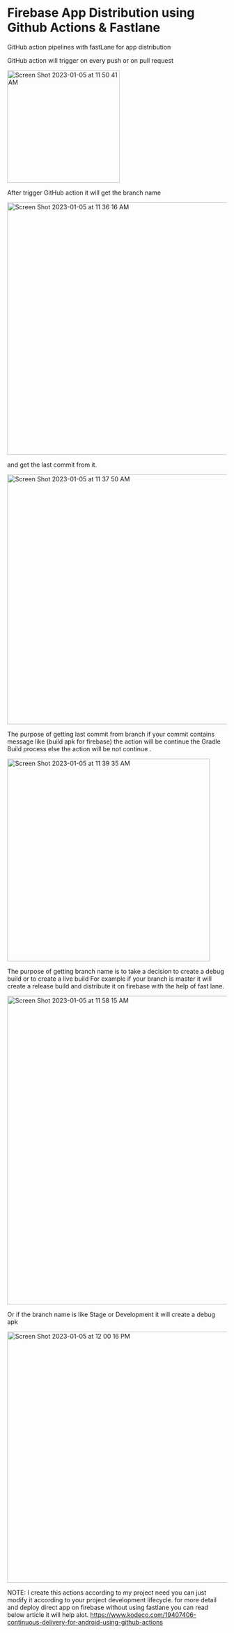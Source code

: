 # Firebase App Distribution using Github Actions & Fastlane

GitHub action pipelines with fastLane for app distribution 

GitHub action will trigger on every push or on pull request 

<img width="258" alt="Screen Shot 2023-01-05 at 11 50 41 AM" src="https://user-images.githubusercontent.com/16763500/210719156-22b416c0-9a68-45e4-814a-706ed201f728.png">

After trigger GitHub action it will get the branch name 

<img width="579" alt="Screen Shot 2023-01-05 at 11 36 16 AM" src="https://user-images.githubusercontent.com/16763500/210719328-7ca5387c-a217-4f74-bfdd-3a5825323583.png">

and get the last commit from it. 

<img width="573" alt="Screen Shot 2023-01-05 at 11 37 50 AM" src="https://user-images.githubusercontent.com/16763500/210719448-29c245e2-66f0-4a52-9a6f-715f4e9e19bd.png">

The purpose of getting last commit from branch if your commit contains message like (build apk for firebase)  the action will be continue the Gradle Build process else the action will be not continue .

<img width="465" alt="Screen Shot 2023-01-05 at 11 39 35 AM" src="https://user-images.githubusercontent.com/16763500/210720023-a10c37e6-d03e-4ec6-bb6e-7be4a69a2762.png">

The purpose of getting branch name is to take a decision to create a debug build or to create a live build
For example if your branch is master it will create a release build and distribute it on firebase with the help of fast lane.

<img width="708" alt="Screen Shot 2023-01-05 at 11 58 15 AM" src="https://user-images.githubusercontent.com/16763500/210720457-fd657442-f82d-4754-9a57-aae51af20b12.png">


Or if the branch name is like Stage or Development it will create a debug apk

<img width="576" alt="Screen Shot 2023-01-05 at 12 00 16 PM" src="https://user-images.githubusercontent.com/16763500/210720784-0928f363-4ff7-4c00-ac53-cc06b42568a6.png">

NOTE: I create this actions according to my project need you can just modify it according to your project development lifecycle. 
for more detail and deploy direct app on firebase without using fastlane you can read below article it will help alot.
https://www.kodeco.com/19407406-continuous-delivery-for-android-using-github-actions
